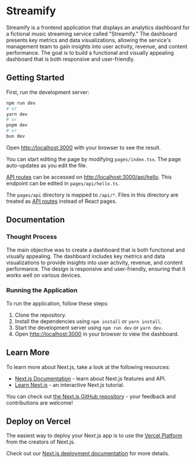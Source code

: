 # Streamify

Streamify is a frontend application that displays an analytics dashboard for a fictional music streaming service called "Streamify." The dashboard presents key metrics and data visualizations, allowing the service's management team to gain insights into user activity, revenue, and content performance. The goal is to build a functional and visually appealing dashboard that is both responsive and user-friendly.

## Getting Started

First, run the development server:

```bash
npm run dev
# or
yarn dev
# or
pnpm dev
# or
bun dev
```

Open [http://localhost:3000](http://localhost:3000) with your browser to see the result.

You can start editing the page by modifying `pages/index.tsx`. The page auto-updates as you edit the file.

[API routes](https://nextjs.org/docs/pages/building-your-application/routing/api-routes) can be accessed on [http://localhost:3000/api/hello](http://localhost:3000/api/hello). This endpoint can be edited in `pages/api/hello.ts`.

The `pages/api` directory is mapped to `/api/*`. Files in this directory are treated as [API routes](https://nextjs.org/docs/pages/building-your-application/routing/api-routes) instead of React pages.

## Documentation

### Thought Process

The main objective was to create a dashboard that is both functional and visually appealing. The dashboard includes key metrics and data visualizations to provide insights into user activity, revenue, and content performance. The design is responsive and user-friendly, ensuring that it works well on various devices.

### Running the Application

To run the application, follow these steps:

1. Clone the repository.
2. Install the dependencies using `npm install` or `yarn install`.
3. Start the development server using `npm run dev` or `yarn dev`.
4. Open [http://localhost:3000](http://localhost:3000) in your browser to view the dashboard.


## Learn More

To learn more about Next.js, take a look at the following resources:

- [Next.js Documentation](https://nextjs.org/docs) - learn about Next.js features and API.
- [Learn Next.js](https://nextjs.org/learn-pages-router) - an interactive Next.js tutorial.

You can check out [the Next.js GitHub repository](https://github.com/vercel/next.js) - your feedback and contributions are welcome!

## Deploy on Vercel

The easiest way to deploy your Next.js app is to use the [Vercel Platform](https://vercel.com/new?utm_medium=default-template&filter=next.js&utm_source=create-next-app&utm_campaign=create-next-app-readme) from the creators of Next.js.

Check out our [Next.js deployment documentation](https://nextjs.org/docs/pages/building-your-application/deploying) for more details.